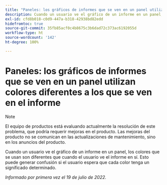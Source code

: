 ```yaml
---
title: "Paneles: los gráficos de informes que se ven en un panel utilizan colores diferentes a los que se ven en el informe"
description: Cuando un usuario ve el gráfico de un informe en un panel, los colores que se usan son diferentes que cuando el usuario ve el informe en sí. Esto puede generar confusión si el usuario espera que cada color tenga un significado determinado.
exl-id: cfd8b018-c0d9-447a-b318-42938bd82edd
hidefromtoc: true
source-git-commit: 35fb85acf0c4b8675c3b6dad72c373ac6192055d
workflow-type: ht
source-wordcount: '142'
ht-degree: 100%

---
```


# Paneles: los gráficos de informes que se ven en un panel utilizan colores diferentes a los que se ven en el informe

<!--Converted to story-->

>[!NOTE]
>
>El equipo de productos está evaluando actualmente la resolución de este problema, que podría requerir mejoras en el producto. Las mejoras del producto no se comunican en las actualizaciones de mantenimiento, sino en los anuncios del producto.

Cuando un usuario ve el gráfico de un informe en un panel, los colores que se usan son diferentes que cuando el usuario ve el informe en sí. Esto puede generar confusión si el usuario espera que cada color tenga un significado determinado.

_Informado por primera vez el 19 de julio de 2022._
